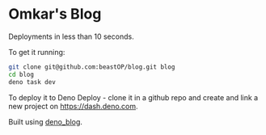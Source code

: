 # Omkar's Blog

Deployments in less than 10 seconds.

To get it running:

```sh
git clone git@github.com:beastOP/blog.git blog
cd blog
deno task dev
```

To deploy it to Deno Deploy - clone it in a github repo and create and link a
new project on https://dash.deno.com.

Built using [deno_blog](https://github.com/denoland/deno_blog).
